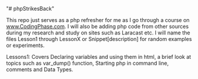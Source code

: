 "# phpStrikesBack"

This repo just serves as a php refresher for me as I go through a course on www.CodingPhase.com.
I will also be adding php code from other sources during my research and study on sites such as Laracast etc.
I will name the files Lesson1 through LessonX or Snippet[description] for random examples or experiments.
 
Lessons1: Covers Declaring variables and using them in html, a brief look at topics such as
var_dump() function, Starting php in command line, comments and Data Types.

